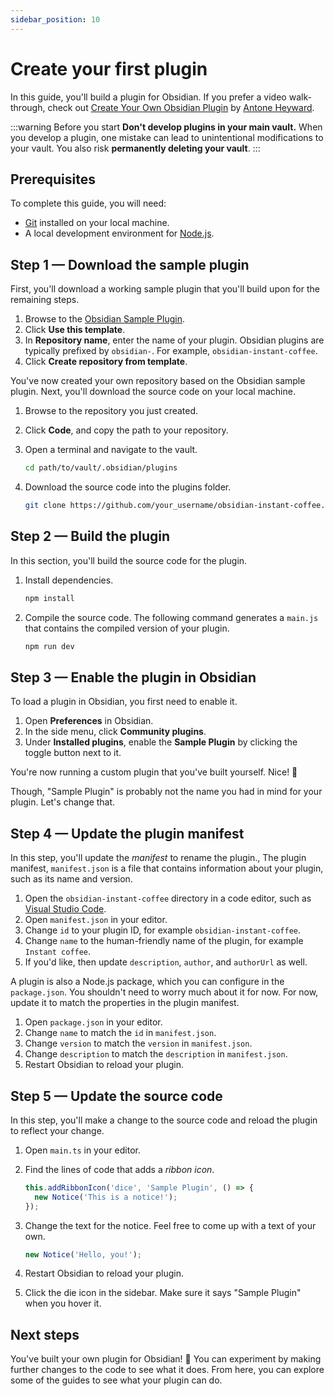 ```yaml
---
sidebar_position: 10
---
```


# Create your first plugin

In this guide, you'll build a plugin for Obsidian. If you prefer a video walk-through, check out [Create Your Own Obsidian Plugin](https://www.youtube.com/watch?v=9lA-jaMNS0k) by [Antone Heyward](https://www.youtube.com/channel/UC9w43btR2UUsfR6ZUf3AlqQ).

:::warning Before you start
**Don't develop plugins in your main vault.** When you develop a plugin, one mistake can lead to unintentional modifications to your vault. You also risk **permanently deleting your vault**.
:::

## Prerequisites

To complete this guide, you will need:

- [Git](https://git-scm.com/) installed on your local machine.
- A local development environment for [Node.js](https://Node.js.org/en/about/).

## Step 1 — Download the sample plugin

First, you'll download a working sample plugin that you'll build upon for the remaining steps.

1. Browse to the [Obsidian Sample Plugin](https://github.com/obsidianmd/obsidian-sample-plugin).
1. Click **Use this template**.
1. In **Repository name**, enter the name of your plugin. Obsidian plugins are typically prefixed by `obsidian-`. For example, `obsidian-instant-coffee`.
1. Click **Create repository from template**.

You've now created your own repository based on the Obsidian sample plugin. Next, you'll download the source code on your local machine.

1. Browse to the repository you just created.
1. Click **Code**, and copy the path to your repository.
1. Open a terminal and navigate to the vault.

   ```bash
   cd path/to/vault/.obsidian/plugins
   ```

1. Download the source code into the plugins folder.

   ```bash
   git clone https://github.com/your_username/obsidian-instant-coffee.git
   ```

## Step 2 — Build the plugin

In this section, you'll build the source code for the plugin.

1. Install dependencies.

   ```bash
   npm install
   ```

1. Compile the source code. The following command generates a `main.js` that contains the compiled version of your plugin.

   ```bash
   npm run dev
   ```

## Step 3 — Enable the plugin in Obsidian

To load a plugin in Obsidian, you first need to enable it.

1. Open **Preferences** in Obsidian.
1. In the side menu, click **Community plugins**.
1. Under **Installed plugins**, enable the **Sample Plugin** by clicking the toggle button next to it.

You're now running a custom plugin that you've built yourself. Nice! 💪

Though, "Sample Plugin" is probably not the name you had in mind for your plugin. Let's change that.

## Step 4 — Update the plugin manifest

In this step, you'll update the _manifest_ to rename the plugin., The plugin manifest, `manifest.json` is a file that contains information about your plugin, such as its name and version.

1. Open the `obsidian-instant-coffee` directory in a code editor, such as [Visual Studio Code](https://code.visualstudio.com/).
1. Open `manifest.json` in your editor.
1. Change `id` to your plugin ID, for example `obsidian-instant-coffee`.
1. Change `name` to the human-friendly name of the plugin, for example `Instant coffee`.
1. If you'd like, then update `description`, `author`, and `authorUrl` as well.

A plugin is also a Node.js package, which you can configure in the `package.json`. You shouldn't need to worry much about it for now. For now, update it to match the properties in the plugin manifest.

1. Open `package.json` in your editor.
1. Change `name` to match the `id` in `manifest.json`.
1. Change `version` to match the `version` in `manifest.json`.
1. Change `description` to match the `description` in `manifest.json`.
1. Restart Obsidian to reload your plugin.

## Step 5 — Update the source code

In this step, you'll make a change to the source code and reload the plugin to reflect your change.

1. Open `main.ts` in your editor.
1. Find the lines of code that adds a _ribbon icon_.

   ```ts
   this.addRibbonIcon('dice', 'Sample Plugin', () => {
     new Notice('This is a notice!');
   });

1. Change the text for the notice. Feel free to come up with a text of your own.

   ```ts
   new Notice('Hello, you!');
   ```

1. Restart Obsidian to reload your plugin.
1. Click the die icon in the sidebar. Make sure it says "Sample Plugin" when you hover it.

## Next steps

You've built your own plugin for Obsidian! 🚀 You can experiment by making further changes to the code to see what it does. From here, you can explore some of the guides to see what your plugin can do.
